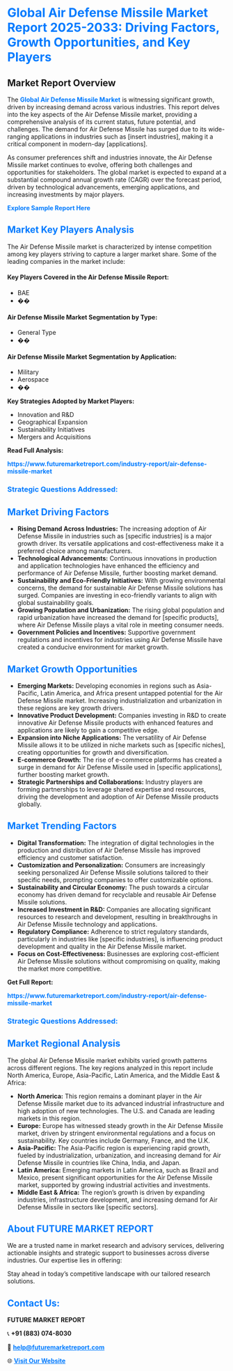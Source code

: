 <h1 style="color: #007BFF;">Global Air Defense Missile Market Report 2025-2033: Driving Factors, Growth Opportunities, and Key Players</h1>

<section id="overview">
<h2>Market Report Overview</h2>
<p>The <a href="https://www.futuremarketreport.com/industry-report/air-defense-missile-market" style="color: #007BFF; text-decoration: none;"><strong>Global Air Defense Missile Market</strong></a> is witnessing significant growth, driven by increasing demand across various industries. This report delves into the key aspects of the Air Defense Missile market, providing a comprehensive analysis of its current status, future potential, and challenges. The demand for Air Defense Missile has surged due to its wide-ranging applications in industries such as [insert industries], making it a critical component in modern-day [applications].</p>
<p>As consumer preferences shift and industries innovate, the Air Defense Missile market continues to evolve, offering both challenges and opportunities for stakeholders. The global market is expected to expand at a substantial compound annual growth rate (CAGR) over the forecast period, driven by technological advancements, emerging applications, and increasing investments by major players.</p>
</section>

<section id="overview">
<p><a href="https://www.futuremarketreport.com/request-sample/reportId=118862" style="color: #007BFF; text-decoration: none;"><strong>Explore Sample Report Here</strong></a></p>
</section>

<section id="key-players">
<h2 style="color: #007BFF;">Market Key Players Analysis</h2>
<p>The Air Defense Missile market is characterized by intense competition among key players striving to capture a larger market share. Some of the leading companies in the market include:</p>
<h4>Key Players Covered in the Air Defense Missile Report:</h4>
<ul><li>BAE</li><li>��</li></ul>
<h4>Air Defense Missile Market Segmentation by Type:</h4>
<ul><li>General Type</li><li>��</li></ul>

<h4>Air Defense Missile Market Segmentation by Application:</h4>
<ul><li>Military</li><li>Aerospace</li><li>��</li></ul>
<p><strong>Key Strategies Adopted by Market Players:</strong></p>
<ul>
<li>Innovation and R&D</li>
<li>Geographical Expansion</li>
<li>Sustainability Initiatives</li>
<li>Mergers and Acquisitions</li>
</ul>
</section>

<section>
<p><strong>Read Full Analysis: </strong></p><a href="https://www.futuremarketreport.com/industry-report/air-defense-missile-market" style="color: #007BFF; text-decoration: none;"><strong>https://www.futuremarketreport.com/industry-report/air-defense-missile-market</strong></a>
<h3 style="color: #007BFF;">Strategic Questions Addressed:</h3>
</section>

<section id="driving-factors">
<h2 style="color: #007BFF;">Market Driving Factors</h2>
<ul>
<li><strong>Rising Demand Across Industries:</strong> The increasing adoption of Air Defense Missile in industries such as [specific industries] is a major growth driver. Its versatile applications and cost-effectiveness make it a preferred choice among manufacturers.</li>
<li><strong>Technological Advancements:</strong> Continuous innovations in production and application technologies have enhanced the efficiency and performance of Air Defense Missile, further boosting market demand.</li>
<li><strong>Sustainability and Eco-Friendly Initiatives:</strong> With growing environmental concerns, the demand for sustainable Air Defense Missile solutions has surged. Companies are investing in eco-friendly variants to align with global sustainability goals.</li>
<li><strong>Growing Population and Urbanization:</strong> The rising global population and rapid urbanization have increased the demand for [specific products], where Air Defense Missile plays a vital role in meeting consumer needs.</li>
<li><strong>Government Policies and Incentives:</strong> Supportive government regulations and incentives for industries using Air Defense Missile have created a conducive environment for market growth.</li>
</ul>
</section>

<section id="growth-opportunities">
<h2 style="color: #007BFF;">Market Growth Opportunities</h2>
<ul>
<li><strong>Emerging Markets:</strong> Developing economies in regions such as Asia-Pacific, Latin America, and Africa present untapped potential for the Air Defense Missile market. Increasing industrialization and urbanization in these regions are key growth drivers.</li>
<li><strong>Innovative Product Development:</strong> Companies investing in R&D to create innovative Air Defense Missile products with enhanced features and applications are likely to gain a competitive edge.</li>
<li><strong>Expansion into Niche Applications:</strong> The versatility of Air Defense Missile allows it to be utilized in niche markets such as [specific niches], creating opportunities for growth and diversification.</li>
<li><strong>E-commerce Growth:</strong> The rise of e-commerce platforms has created a surge in demand for Air Defense Missile used in [specific applications], further boosting market growth.</li>
<li><strong>Strategic Partnerships and Collaborations:</strong> Industry players are forming partnerships to leverage shared expertise and resources, driving the development and adoption of Air Defense Missile products globally.</li>
</ul>
</section>

<section id="trending-factors">
<h2 style="color: #007BFF;">Market Trending Factors</h2>
<ul>
<li><strong>Digital Transformation:</strong> The integration of digital technologies in the production and distribution of Air Defense Missile has improved efficiency and customer satisfaction.</li>
<li><strong>Customization and Personalization:</strong> Consumers are increasingly seeking personalized Air Defense Missile solutions tailored to their specific needs, prompting companies to offer customizable options.</li>
<li><strong>Sustainability and Circular Economy:</strong> The push towards a circular economy has driven demand for recyclable and reusable Air Defense Missile solutions.</li>
<li><strong>Increased Investment in R&D:</strong> Companies are allocating significant resources to research and development, resulting in breakthroughs in Air Defense Missile technology and applications.</li>
<li><strong>Regulatory Compliance:</strong> Adherence to strict regulatory standards, particularly in industries like [specific industries], is influencing product development and quality in the Air Defense Missile market.</li>
<li><strong>Focus on Cost-Effectiveness:</strong> Businesses are exploring cost-efficient Air Defense Missile solutions without compromising on quality, making the market more competitive.</li>
</ul>
</section>

<section>
<p><strong>Get Full Report: </strong></p><a href="https://www.futuremarketreport.com/industry-report/air-defense-missile-market" style="color: #007BFF; text-decoration: none;"><strong>https://www.futuremarketreport.com/industry-report/air-defense-missile-market</strong></a>
<h3 style="color: #007BFF;">Strategic Questions Addressed:</h3>
</section>


<section id="regional-analysis">
<h2 style="color: #007BFF;">Market Regional Analysis</h2>
<p>The global Air Defense Missile market exhibits varied growth patterns across different regions. The key regions analyzed in this report include North America, Europe, Asia-Pacific, Latin America, and the Middle East & Africa:</p>
<ul>
<li><strong>North America:</strong> This region remains a dominant player in the Air Defense Missile market due to its advanced industrial infrastructure and high adoption of new technologies. The U.S. and Canada are leading markets in this region.</li>
<li><strong>Europe:</strong> Europe has witnessed steady growth in the Air Defense Missile market, driven by stringent environmental regulations and a focus on sustainability. Key countries include Germany, France, and the U.K.</li>
<li><strong>Asia-Pacific:</strong> The Asia-Pacific region is experiencing rapid growth, fueled by industrialization, urbanization, and increasing demand for Air Defense Missile in countries like China, India, and Japan.</li>
<li><strong>Latin America:</strong> Emerging markets in Latin America, such as Brazil and Mexico, present significant opportunities for the Air Defense Missile market, supported by growing industrial activities and investments.</li>
<li><strong>Middle East & Africa:</strong> The region’s growth is driven by expanding industries, infrastructure development, and increasing demand for Air Defense Missile in sectors like [specific sectors].</li>
</ul>
</section>

<footer>
<h2 style="color: #007BFF;">About FUTURE MARKET REPORT</h2>
<p>We are a trusted name in market research and advisory services, delivering actionable insights and strategic support to businesses across diverse industries. Our expertise lies in offering:</p>

<p>Stay ahead in today’s competitive landscape with our tailored research solutions.</p>

<h2 style="color: #007BFF;">Contact Us:</h2>
<p><strong>FUTURE MARKET REPORT</strong></p>
<p>📞 <strong>+91 (883) 074-8030</strong></p>
<p>📧 <strong><a href="mailto:help@futuremarketreport.com" style="color: #007BFF;">help@futuremarketreport.com</a></strong></p>
<p>🌐 <strong><a href="https://www.futuremarketreport.com/" style="color: #007BFF;">Visit Our Website</a></strong></p>
</footer>